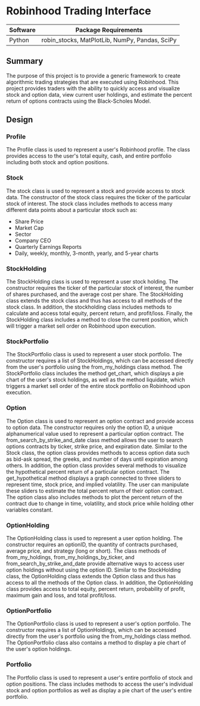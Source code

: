 # Robinhood Trading Interface

| Software  | Package Requirements |
| ------------- | ------------- |
| Python  | robin_stocks, MatPlotLib, NumPy, Pandas, SciPy|

## Summary
The purpose of this project is to provide a generic framework to create algorithmic trading strategies that are executed using Robinhood. This project provides traders with the ability to quickly access and visualize stock and option data, view current user holdings, and estimate the percent return of options contracts using the Black-Scholes Model.

## Design

### Profile
The Profile class is used to represent a user's Robinhood profile. The class provides access to the user's total equity, cash, and entire portfolio including both stock and option positions.

### Stock
The stock class is used to represent a stock and provide access to stock data. The constructor of the stock class requires the ticker of the particular stock of interest. The stock class includes methods to access many different data points about a particular stock such as:
* Share Price
* Market Cap
* Sector
* Company CEO
* Quarterly Earnings Reports
* Daily, weekly, monthly, 3-month, yearly, and 5-year charts

### StockHolding
The StockHolding class is used to represent a user stock holding. The constructor requires the ticker of the particular stock of interest, the number of shares purchased, and the average cost per share. The StockHolding class extends the stock class and thus has access to all methods of the stock class. In addition, the stockholding class includes methods to calculate and access total equity, percent return, and profit/loss. Finally, the StockHolding class includes a method to close the current position, which will trigger a market sell order on Robinhood upon execution.

### StockPortfolio
The StockPortfolio class is used to represent a user stock portfolio. The constructor requires a list of StockHoldings, which can be accessed directly from the user's portfolio using the from_my_holdings class method. The StockPortfolio class includes the method get_chart, which displays a pie chart of the user's stock holdings, as well as the method liquidate, which triggers a market sell order of the entire stock portfolio on Robinhood upon execution.

### Option
The Option class is used to represent an option contract and provide access to option data. The constructor requires only the option ID, a unique alphanumerical value used to represent a particular option contract. The from_search_by_strike_and_date class method allows the user to search options contracts by ticker, strike price, and expiration date. Similar to the Stock class, the option class provides methods to access option data such as bid-ask spread, the greeks, and number of days until expiration among others. In addition, the option class provides several methods to visualize the hypothetical percent return of a particular option contract. The get_hypothetical method displays a graph connected to three sliders to represent time, stock price, and implied volatility. The user can manipulate these sliders to estimate the total percent return of their option contract. The option class also includes methods to plot the percent return of the contract due to change in time, volatility, and stock price while holding other variables constant.

### OptionHolding
The OptionHolding class is used to represent a user option holding. The constructor requires an optionID, the quantity of contracts purchased, average price, and strategy (long or short). The class methods of from_my_holdings, from_my_holdings_by_ticker, and from_search_by_strike_and_date provide alternative ways to access user option holdings without using the option ID. Similar to the StockHolding class, the OptionHolding class extends the Option class and thus has access to all the methods of the Option class. In addition, the OptionHolding class provides access to total equity, percent return, probability of profit, maximum gain and loss, and total profit/loss.

### OptionPortfolio
The OptionPortfolio class is used to represent a user's option portfolio. The constructor requires a list of OptionHoldings, which can be accessed directly from the user's portfolio using the from_my_holdings class method. The OptionPortfolio class also contains a method to display a pie chart of the user's option holdings.

### Portfolio
The Portfolio class is used to represent a user's entire portfolio of stock and option positions. The class includes methods to access the user's individual stock and option portfolios as well as display a pie chart of the user's entire portfolio.
    

